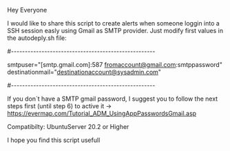 
Hey Everyone

I would like to share this script to create alerts when someone loggin into a SSH session easly using Gmail as SMTP provider. Just modify first values in the autodeply.sh file:

#----------------------------------------------------

smtpuser="[smtp.gmail.com]:587 fromaccount@gmail.com:smtppassword"
destinationmail="destinationaccount@sysadmin.com"

#----------------------------------------------------

If you don´t have a SMTP gmail password, I suggest you to follow the next steps first (until step 6) to active it -> https://evermap.com/Tutorial_ADM_UsingAppPasswordsGmail.asp

Compatibilty: UbuntuServer 20.2 or Higher


I hope you find this script usefull
